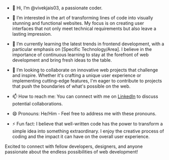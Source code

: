 - 👋 Hi, I’m @vivekjais03, a passionate coder.

- 👀 I’m interested in the art of transforming lines of code into visually stunning and functional websites. My focus is on creating user interfaces that not only meet technical requirements but also leave a lasting impression.

- 🌱 I’m currently learning the latest trends in frontend development, with a particular emphasis on [Specific Technology/Area]. I believe in the importance of continuous learning to stay at the forefront of web development and bring fresh ideas to the table.

- 💞️ I’m looking to collaborate on innovative web projects that challenge and inspire. Whether it's crafting a unique user experience or implementing cutting-edge features, I'm eager to contribute to projects that push the boundaries of what's possible on the web.

- 📫 How to reach me: You can connect with me on [LinkedIn](https://www.linkedin.com/in/vivek-jaiswal-47a807254/) to discuss potential collaborations.

- 😄 Pronouns: He/Him - Feel free to address me with these pronouns.

- ⚡ Fun fact: I believe that well-written code has the power to transform a simple idea into something extraordinary. I enjoy the creative process of coding and the impact it can have on the overall user experience.

Excited to connect with fellow developers, designers, and anyone passionate about the endless possibilities of web development!


<!---
vivekjais03/vivekjais03 is a ✨ special ✨ repository because its `README.md` (this file) appears on your GitHub profile.
You can click the Preview link to take a look at your changes.
--->
